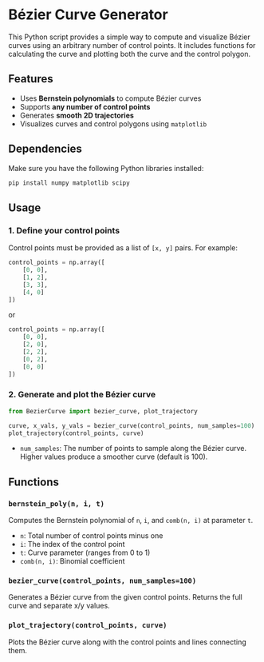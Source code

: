 # Bézier Curve Generator

This Python script provides a simple way to compute and visualize Bézier curves using an arbitrary number of control points. It includes functions for calculating the curve and plotting both the curve and the control polygon.

## Features

- Uses **Bernstein polynomials** to compute Bézier curves
- Supports **any number of control points**
- Generates **smooth 2D trajectories**
- Visualizes curves and control polygons using `matplotlib`

## Dependencies

Make sure you have the following Python libraries installed:

```bash
pip install numpy matplotlib scipy
```

## Usage

### 1. Define your control points

Control points must be provided as a list of `[x, y]` pairs. For example:

```python
control_points = np.array([
    [0, 0],
    [1, 2],
    [3, 3],
    [4, 0]
])
```
or
```python
control_points = np.array([
    [0, 0],
    [2, 0],
    [2, 2],
    [0, 2],
    [0, 0]
])
```

### 2. Generate and plot the Bézier curve

```python
from BezierCurve import bezier_curve, plot_trajectory

curve, x_vals, y_vals = bezier_curve(control_points, num_samples=100)
plot_trajectory(control_points, curve)
```
- `num_samples`: The number of points to sample along the Bézier curve. Higher values produce a smoother curve (default is 100).

## Functions

### `bernstein_poly(n, i, t)`
Computes the Bernstein polynomial of `n`, `i`, and `comb(n, i)` at parameter `t`.
- `n`: Total number of control points minus one
- `i`: The index of the control point
- `t`: Curve parameter (ranges from 0 to 1)
- `comb(n, i)`: Binomial coefficient

### `bezier_curve(control_points, num_samples=100)`
Generates a Bézier curve from the given control points. Returns the full curve and separate x/y values.

### `plot_trajectory(control_points, curve)`
Plots the Bézier curve along with the control points and lines connecting them.